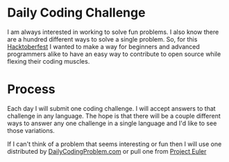 # Daily Coding Challenge

I am always interested in working to solve fun problems. I also know there are
a hundred different ways to solve a single problem. So, for this
[Hacktoberfest][1] I wanted to make a way for beginners and advanced
programmers alike to have an easy way to contribute to open source while
flexing their coding muscles.

# Process
Each day I will submit one coding challenge. I will accept answers to that
challenge in any language. The hope is that there will be a couple different
ways to answer any one challenge in a single language and I'd like to see those
variations.

If I can't think of a problem that seems interesting or fun then I will use one
distributed by [DailyCodingProblem.com][2] or pull one from [Project Euler][3]

[1]: https://hacktoberfest.digitalocean.com
[2]: https://dailycodingproblem.com
[3]: https://projecteuler.net
